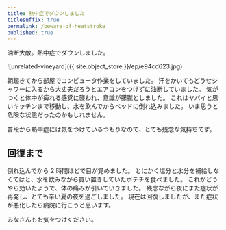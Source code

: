 ```yaml
---
title: 熱中症でダウンしました
titlesuffix: true
permalink: /beware-of-heatstroke
published: true
---
```


油断大敵。熱中症でダウンしました。

![unrelated-vineyard]({{ site.object_store }}/ep/e94cd623.jpg)

朝起きてから部屋でコンピュータ作業をしていました。
汗をかいてもどうせシャワーに入るから大丈夫だろうとエアコンをつけずに油断していました。
気がつくと体中が痺れる感覚に襲われ、意識が朦朧としました。
これはヤバイと思いキッチンまで移動し、水を飲んでからベッドに倒れ込みました。
いま思うと危険な状態だったのかもしれません。

普段から熱中症には気をつけているつもりなので、とても残念な気持ちです。

## 回復まで

倒れ込んでから 2 時間ほどで目が覚めました。
とにかく塩分と水分を補給しなくてはと、水を飲みながら買い置きしていたポテチを食べました。
これがどうやら効いたようで、体の痛みが引いていきました。
残念ながら夜にまた症状が再発し、とても辛い夏の夜を過ごしました。
現在は回復しましたが、また症状が悪化したら病院に行こうと思います。

みなさんもお気をつけください。
